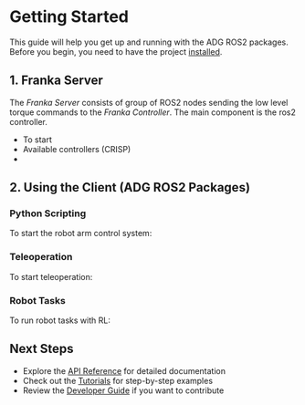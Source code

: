 # Getting Started

This guide will help you get up and running with the ADG ROS2 packages. 
Before you begin, you need to have the project [installed](./installation.md). 

## 1. Franka Server
The *Franka Server* consists of group of ROS2 nodes sending the low level torque commands to the *Franka Controller*. 
The main component is the ros2 controller.

- To start
- Available controllers (CRISP)
- 

## 2. Using the Client (ADG ROS2 Packages)

### Python Scripting

To start the robot arm control system:


### Teleoperation

To start teleoperation:


### Robot Tasks

To run robot tasks with RL:



## Next Steps

- Explore the [API Reference](../reference/) for detailed documentation
- Check out the [Tutorials](../tutorials/) for step-by-step examples
- Review the [Developer Guide](../developer-guide/contributing.md) if you want to contribute
